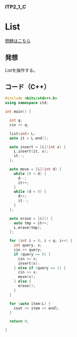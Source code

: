 ### ITP2_1_C

# List

  [問題はこちら](https://onlinejudge.u-aizu.ac.jp/courses/lesson/8/ITP2/1/ITP2_1_C)


## 発想

  Listを操作する。


## コード（C++）

```cpp
#include <bits/stdc++.h>
using namespace std;

int main() {

  int q;
  cin >> q;

  list<int> L;
  auto it = L.end();

  auto insert = [&](int x) {
    L.insert(it, x);
    it--;
  };

  auto move = [&](int d) {
    while (0 < d) {
      d--;
      it++;
    }
    while (d < 0) {
      d++;
      it--;
    }
  };

  auto erase = [&]() {
    auto tmp = it++;
    L.erase(tmp);
  };

  for (int i = 0; i < q; i++) {
    int query, x;
    cin >> query;
    if (query == 0) {
      cin >> x;
      insert(x);
    } else if (query == 1) {
      cin >> x;
      move(x);
    } else {
      erase();
    }
  }

  for (auto item:L) {
    cout << item << endl;
  }

  return 0;

}
```
